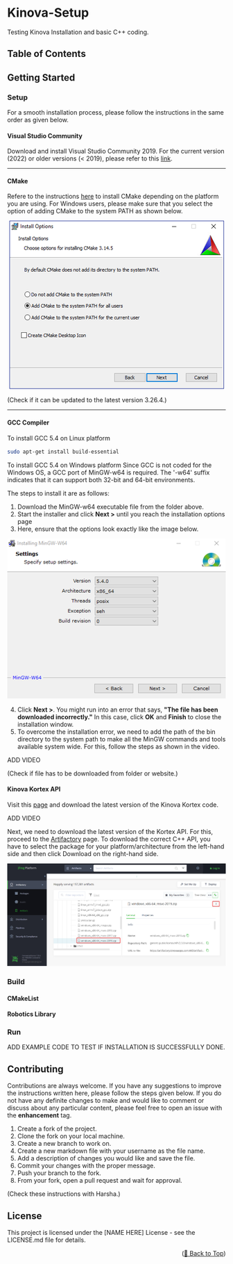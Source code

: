 # Kinova-Setup
Testing Kinova Installation and basic C++ coding.

## Table of Contents

## Getting Started

### Setup
For a smooth installation process, please follow the instructions in the same order as given below.
#### Visual Studio Community
Download and install Visual Studio Community 2019. For the current version (2022) or older versions (< 2019), please refer to this <a href="https://visualstudio.microsoft.com/downloads/">link</a>.

---

#### CMake
Refere to the instructions <a href="https://cmake.org/install/">here</a> to install CMake depending on the platform you are using. For Windows users, please make sure that you select the option of adding CMake to the system PATH as shown below.

<p align="center">
  <img src="./data/CMake_Windows_install_path.png">
</p>

(Check if it can be updated to the latest version 3.26.4.)

---

#### GCC Compiler
To install GCC 5.4 on Linux platform
```sh
sudo apt-get install build-essential
```

To install GCC 5.4 on Windows platform
Since GCC is not coded for the Windows OS, a GCC port of MinGW-w64 is required. The '-w64' suffix indicates that it can support both 32-bit and 64-bit environments.

The steps to install it are as follows:
1. Download the MinGW-w64 executable file from the folder above.
2. Start the installer and click **Next >** until you reach the installation options page
3. Here, ensure that the options look exactly like the image below.

<p align="center">
  <img src="./data/GCC_Windows_install_settings.png">
</p>

4. Click **Next >**. You might run into an error that says, **"The file has been downloaded incorrectly."** In this case, click **OK** and **Finish** to close the installation window.
5. To overcome the installation error, we need to add the path of the bin directory to the system path to make all the MinGW commands and tools available system wide. For this, follow the steps as shown in the video.

ADD VIDEO

(Check if file has to be downloaded from folder or website.)

#### Kinova Kortex API
Visit this <a href="https://github.com/Kinovarobotics/kortex">page</a> and download the latest version of the Kinova Kortex code.

ADD VIDEO

Next, we need to download the latest version of the Kortex API. For this, proceed to the <a href="https://artifactory.kinovaapps.com/ui/repos/tree/General/generic-public%2Fkortex%2FAPI%2F2.3.0%2Fwindows_x86-64_msvc-2019.zip">Artifactory</a> page. To download the correct C++ API, you have to select the package for your platform/architecture from the left-hand side and then click Download on the right-hand side.

<p align="center">
  <img src="./data/KinovaAPI.png">
</p>

### Build
#### CMakeList

#### Robotics Library

### Run
ADD EXAMPLE CODE TO TEST IF INSTALLATION IS SUCCESSFULLY DONE.

## Contributing
Contributions are always welcome. If you have any suggestions to improve the instructions written here, please follow the steps given below. If you do not have any definite changes to make and would like to comment or discuss about any particular content, please feel free to open an issue with the **enhancement** tag.

1. Create a fork of the project.
2. Clone the fork on your local machine.
3. Create a new branch to work on.
4. Create a new markdown file with your username as the file name.
5. Add a description of changes you would like and save the file.
4. Commit your changes with the proper message.
5. Push your branch to the fork.
6. From your fork, open a pull request and wait for approval.

(Check these instructions with Harsha.)

## License
This project is licensed under the [NAME HERE] License - see the LICENSE.md file for details.

<p align="right">(<a href="#readme-top">🔼 Back to Top</a>)</p>


